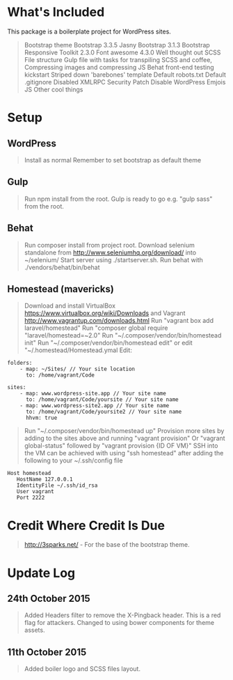 What's Included
===============

This package is a boilerplate project for WordPress sites.

> Bootstrap theme
> Bootstrap 3.3.5
> Jasny Bootstrap 3.1.3
> Bootstrap Responsive Toolkit 2.3.0
> Font awesome 4.3.0
> Well thought out SCSS File structure
> Gulp file with tasks for transpiling SCSS and coffee, Compressing images and compressing JS
> Behat front-end testing kickstart
> Striped down 'barebones' template
> Default robots.txt
> Default .gitignore
> Disabled XMLRPC Security Patch
> Disable WordPress Emjois JS
> Other cool things

Setup
=====


WordPress
----
> Install as normal
> Remember to set bootstrap as default theme


Gulp
----

> Run npm install from the root.
> Gulp is ready to go e.g. "gulp sass" from the root.

Behat
-----

> Run composer install from project root.
> Download selenium standalone from http://www.seleniumhq.org/download/ into ~/selenium/
> Start server using ./startserver.sh.
> Run behat with ./vendors/behat/bin/behat

Homestead (mavericks)
---------------------

> Download and install VirtualBox https://www.virtualbox.org/wiki/Downloads
> and Vagrant http://www.vagrantup.com/downloads.html
> Run "vagrant box add laravel/homestead"
> Run "composer global require "laravel/homestead=~2.0"
> Run "~/.composer/vendor/bin/homestead init"
> Run "~/.composer/vendor/bin/homestead edit"
> or edit "~/.homestead/Homestead.ymal
> Edit:

    folders:
        - map: ~/Sites/ // Your site location
          to: /home/vagrant/Code

    sites:
        - map: www.wordpress-site.app // Your site name
          to: /home/vagrant/Code/yoursite // Your site name
        - map: www.wordpress-site2.app // Your site name
          to: /home/vagrant/Code/yoursite2 // Your site name
          hhvm: true

> Run "~/.composer/vendor/bin/homestead up"
> Provision more sites by adding to the sites above and running "vagrant provision"
> Or "vagrant global-status" followed by "vagrant provision {ID OF VM}"
> SSH into the VM can be achieved with using "ssh homestead" after adding the following to your ~/.ssh/config file

    Host homestead
       HostName 127.0.0.1
       IdentityFile ~/.ssh/id_rsa
       User vagrant
       Port 2222


Credit Where Credit Is Due
==========================

>  http://3sparks.net/ - For the base of the bootstrap theme.


Update Log
==========

24th October 2015
-----------------

> Added Headers filter to remove the X-Pingback header. This is a red flag for attackers.
> Changed to using bower components for theme assets.

11th October 2015
-----------------

> Added boiler logo and SCSS files layout.